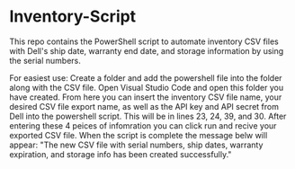 # Inventory-Script
This repo contains the PowerShell script to automate inventory CSV files with Dell's ship date, warranty end date, and storage information by using the serial numbers.

For easiest use: Create a folder and add the powershell file into the folder along with the CSV file. 
Open Visual Studio Code and open this folder you have created. 
From here you can insert the inventory CSV file name, your desired CSV file export name, as well as the API key and API secret from Dell into the powershell script.
This will be in lines 23, 24, 39, and 30. 
After entering these 4 peices of infomration you can click run and recive your exported CSV file. 
When the script is complete the message belw will appear:
"The new CSV file with serial numbers, ship dates, warranty expiration, and storage info has been created successfully."
